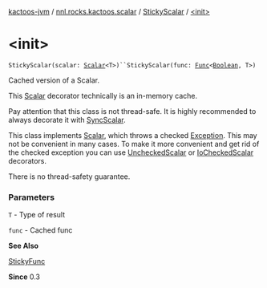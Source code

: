 [kactoos-jvm](../../index.md) / [nnl.rocks.kactoos.scalar](../index.md) / [StickyScalar](index.md) / [&lt;init&gt;](.)

# &lt;init&gt;

`StickyScalar(scalar: `[`Scalar`](../../nnl.rocks.kactoos/-scalar/index.md)`<T>)``StickyScalar(func: `[`Func`](../../nnl.rocks.kactoos/-func/index.md)`<`[`Boolean`](https://kotlinlang.org/api/latest/jvm/stdlib/kotlin/-boolean/index.html)`, T>)`

Cached version of a Scalar.

This [Scalar](../../nnl.rocks.kactoos/-scalar/index.md) decorator technically is an in-memory
cache.

Pay attention that this class is not thread-safe. It is highly
recommended to always decorate it with [SyncScalar](../-sync-scalar/index.md).

This class implements [Scalar](../../nnl.rocks.kactoos/-scalar/index.md), which throws a checked
[Exception](https://kotlinlang.org/api/latest/jvm/stdlib/kotlin/-exception/index.html). This may not be convenient in many cases. To make
it more convenient and get rid of the checked exception you can
use [UncheckedScalar](../-unchecked-scalar/index.md) or [IoCheckedScalar](../-io-checked-scalar/index.md) decorators.

There is no thread-safety guarantee.

### Parameters

`T` - Type of result

`func` - Cached func

**See Also**

[StickyFunc](../../nnl.rocks.kactoos.func/-sticky-func/index.md)

**Since**
0.3


